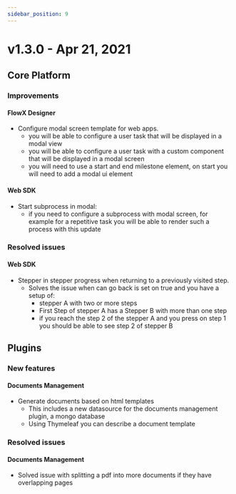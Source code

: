 ```yaml
---
sidebar_position: 9
---
```


# v1.3.0 - Apr 21, 2021

## Core Platform

### Improvements

#### FlowX Designer

* Configure modal screen template for web apps.&#x20;
  * you will be able to configure a user task that will be displayed in a modal view
  * you will be able to configure a user task with a custom component that will be displayed in a modal screen
  * you will need to use a start and end milestone element, on start you will need to add a modal ui element

#### Web SDK

* Start subprocess in modal:
  * if you need to configure a subprocess with modal screen, for example for a repetitive task you will be able to render such a process with this update

### Resolved issues

#### Web SDK

* Stepper in stepper progress when returning to a previously visited step.&#x20;
  * Solves the issue when can go back is set on true and you have a setup of:
    * stepper A with two or more steps
    * First Step of stepper A has a Stepper B with more than one step
    * if you reach the step 2 of the stepper A and you press on step 1 you should be able to see step 2 of stepper B&#x20;

## Plugins

### New features

#### Documents Management

* Generate documents based on html templates&#x20;
  * This includes a new datasource for the documents management plugin, a mongo database
  * Using Thymeleaf you can describe a document template

### Resolved issues

#### Documents Management

* Solved issue with splitting a pdf into more documents if they have overlapping pages
